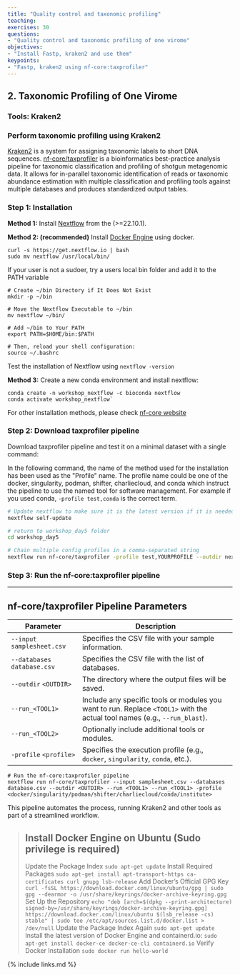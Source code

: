 ```yaml
---
title: "Quality control and taxonomic profiling"
teaching: 
exercises: 30
questions:
- "Quality control and taxonomic profiling of one virome"
objectives:
- "Install Fastp, kraken2 and use them"
keypoints:
- "Fastp, kraken2 using nf-core:taxprofiler"
---
```


## 2. Taxonomic Profiling of One Virome
### Tools: Kraken2

### Perform taxonomic profiling using Kraken2
[Kraken2](https://ccb.jhu.edu/software/kraken2/) is a system for assigning taxonomic labels to short DNA sequences. [nf-core/taxprofiler](https://nf-co.re/taxprofiler/1.0.1/) is a bioinformatics best-practice analysis pipeline for taxonomic classification and profiling of shotgun metagenomic data. It allows for in-parallel taxonomic identification of reads or taxonomic abundance estimation with multiple classification and profiling tools against multiple databases and produces standardized output tables. 

### Step 1: Installation

**Method 1:**
Install [Nextflow](https://www.nextflow.io/docs/latest/install.html#installation) from the  (>=22.10.1).

**Method 2: (recommended)**
Install [Docker Engine](https://docs.docker.com/engine/install/) using docker.

```
curl -s https://get.nextflow.io | bash
sudo mv nextflow /usr/local/bin/
```

If your user is not a sudoer, try a users local bin folder and add it to the PATH variable
```
# Create ~/bin Directory if It Does Not Exist
mkdir -p ~/bin

# Move the Nextflow Executable to ~/bin
mv nextflow ~/bin/

# Add ~/bin to Your PATH
export PATH=$HOME/bin:$PATH

# Then, reload your shell configuration:
source ~/.bashrc
```

Test the installation of Nextflow using `nextflow -version`

**Method 3:**
Create a new conda environment and install nextflow:
```
conda create -n workshop_nextflow -c bioconda nextflow 
conda activate workshop_nextflow`
```

For other installation methods, please check [nf-core website](https://nf-co.re/taxprofiler/1.0.1/)

### Step 2: Download taxprofiler pipeline
Download taxprofiler pipeline and test it on a minimal dataset with a single command:

In the following command, the name of the method used for the installation has been used as the "Profile" name. The profile name could be one of the docker, singularity, podman, shifter, charliecloud, and conda which instruct the pipeline to use the named tool for software management. For example if you used conda, ` -profile test,conda ` is the correct term.
```bash
# Update nextflow to make sure it is the latest version if it is needed
nextflow self-update

# return to workshop_day5 folder
cd workshop_day5

# Chain multiple config profiles in a comma-separated string
nextflow run nf-core/taxprofiler -profile test,YOURPROFILE --outdir nextflow
```

### Step 3: Run the nf-core:taxprofiler pipeline

---

## nf-core/taxprofiler Pipeline Parameters

| Parameter               | Description                                                                                   |
|-------------------------|-----------------------------------------------------------------------------------------------|
| `--input` `samplesheet.csv` | Specifies the CSV file with your sample information.                                         |
| `--databases` `database.csv` | Specifies the CSV file with the list of databases.                                           |
| `--outdir` `<OUTDIR>`   | The directory where the output files will be saved.                                           |
| `--run_<TOOL1>`         | Include any specific tools or modules you want to run. Replace `<TOOL1>` with the actual tool names (e.g., `--run_blast`). |
| `--run_<TOOL2>`         | Optionally include additional tools or modules.                                               |
| `-profile` `<profile>`  | Specifies the execution profile (e.g., `docker`, `singularity`, `conda`, etc.).              |

```
# Run the nf-core:taxprofiler pipeline
nextflow run nf-core/taxprofiler --input samplesheet.csv --databases database.csv --outdir <OUTDIR> --run_<TOOL1> --run_<TOOL1> -profile <docker/singularity/podman/shifter/charliecloud/conda/institute>

```

This pipeline automates the process, running Kraken2 and other tools as part of a streamlined workflow.

> ## Install Docker Engine on Ubuntu (Sudo privilege is required)
> Update the Package Index
> `sudo apt-get update`
> Install Required Packages
> `sudo apt-get install apt-transport-https ca-certificates curl gnupg lsb-release`
> Add Docker’s Official GPG Key
> `curl -fsSL https://download.docker.com/linux/ubuntu/gpg | sudo gpg --dearmor -o /usr/share/keyrings/docker-archive-keyring.gpg`
> Set Up the Repository
> `echo "deb [arch=$(dpkg --print-architecture) signed-by=/usr/share/keyrings/docker-archive-keyring.gpg] https://download.docker.com/linux/ubuntu $(lsb_release -cs) stable" | sudo tee /etc/apt/sources.list.d/docker.list > /dev/null`
> Update the Package Index Again
> `sudo apt-get update`
> Install the latest version of Docker Engine and containerd.io:
> `sudo apt-get install docker-ce docker-ce-cli containerd.io`
> Verify Docker Installation
> `sudo docker run hello-world`

{% include links.md %}
